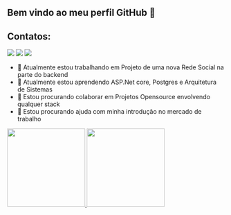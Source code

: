 ## Bem vindo ao meu perfil GitHub 👋

## Contatos:
<div>
<a href="https://instagram.com/Drowks_brc" target="_blank"><img loading="lazy" src="https://img.shields.io/badge/-Instagram-%23E4405F?style=for-the-badge&logo=instagram&logoColor=white" target="_blank"></a>
<a href = "mailto:db2017225@gmail.com"><img loading="lazy" src="https://img.shields.io/badge/Gmail-D14836?style=for-the-badge&logo=gmail&logoColor=white" target="_blank"></a>
<a href="https://www.linkedin.com/in/davi-barbosa-6299771b8/" target="_blank"><img loading="lazy" src="https://img.shields.io/badge/-LinkedIn-%230077B5?style=for-the-badge&logo=linkedin&logoColor=white" target="_blank"></a>   
</div>

- 🔭 Atualmente estou trabalhando em Projeto de uma nova Rede Social na parte do backend 
- 🌱 Atualmente estou aprendendo ASP.Net core, Postgres e Arquitetura de Sistemas
- 👯 Estou procurando colaborar em Projetos Opensource envolvendo qualquer stack
- 🤔 Estou procurando ajuda com minha introdução no mercado de trabalho


<div>
<a href="https://github.com/DaviBRcodex">
<img loading="lazy" height="180em" src="https://github-readme-stats.vercel.app/api/top-langs/?username=DaviBRcodex&layout=compact&langs_count=7&theme=dracula"/>
<img loading="lazy" height="180em" src="https://github-readme-stats.vercel.app/api?username=DaviBRcodex&show_icons=true&theme=dracula&include_all_commits=true&count_private="/>
</div>
